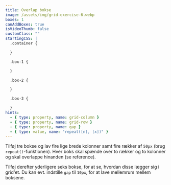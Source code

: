 ```yaml
---
title: Overlap bokse
image: /assets/img/grid-exercise-6.webp
boxes: 1
canAddBoxes: true
isVideoThumb: false
customClass: ""
startingCSS: |
  .container {

  }

  .box-1 {

  }

  .box-2 {

  }

  .box-3 {

  }
hints:
  - { type: property, name: grid-column }
  - { type: property, name: grid-row }
  - { type: property, name: gap }
  - { type: value, name: "repeat([n], [x])" }
---
```


Tilføj tre bokse og lav fire lige brede kolonner samt fire rækker af <code data-type="value">50px</code> (brug <code data-type="value">repeat()</code>-funktionen). Hver boks skal spænde over to rækker og to kolonner og skal overlappe hinanden (se reference).

Tilføj derefter yderligere seks bokse, for at se, hvordan disse lægger sig i grid'et. Du kan evt. indstille `gap` til <code data-type="value">10px</code>, for at lave mellemrum mellem boksene.
